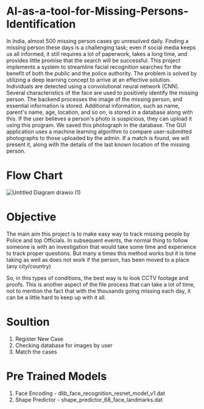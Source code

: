 # AI-as-a-tool-for-Missing-Persons-Identification

In India, almost 500 missing person cases go unresolved daily. Finding a missing person these days is a challenging task; even if social media keeps us all informed, it still requires a lot of paperwork, takes a long time, and provides little promise that the search will be successful. This project implements a system to streamline facial recognition searches for the benefit of both the public and the police authority. The problem is solved by utilizing a deep learning concept to arrive at an effective solution. Individuals are detected using a convolutional neural network (CNN). Several characteristics of the face are used to positively identify the missing person. The backend processes the image of the missing person, and essential information is stored. Additional information, such as name, parent's name, age, location, and so on, is stored in a database along with this. If the user believes a person's photo is suspicious, they can upload it using this program. We saved this photograph in the database. The GUI application uses a machine learning algorithm to compare user-submitted photographs to those uploaded by the admin. If a match is found, we will present it, along with the details of the last known location of the missing person.

# Flow Chart

![Untitled Diagram drawio (1)](https://github.com/Dnasam/AI-as-a-tool-for-Missing-Persons-Identification/assets/92243722/3d1a8fa1-e9de-4a8f-b9d2-a06e34c8e21e)

# Objective
The main aim this project is to make easy way to track missing people by Police and top Officials. In subsequent events, the normal thing to follow someone is with an investigation that would take some time and experience to track proper questions. But many a times this method works but it is time taking as well as does not work if the person, has been moved to a place (any city/country)

So, in this types of conditions, the best way is to look CCTV footage and proofs. This is another aspect of the file process that can take a lot of time, not to mention the fact that with the thousands going missing each day, it can be a little hard to keep up with it all.

# Soultion

1. Register New Case
2. Checking database for images by user
3. Match the cases

# Pre Trained Models

1. Face Encoding  - dlib_face_recognition_resnet_model_v1.dat
2. Shape Predictor  - shape_predictor_68_face_landmarks.dat


